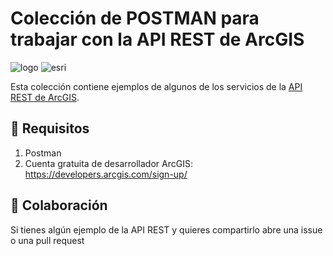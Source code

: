 # Colección de POSTMAN para trabajar con la API REST de ArcGIS
![logo](https://dashboard.snapcraft.io/site_media/appmedia/2018/11/logo-mark.png)
![esri](https://www.publicgardens.org/sites/default/files/images/partnerships/esri-10GlobeLogo_sRGB_.png)

Esta colección contiene ejemplos de algunos de los servicios de la [API REST de ArcGIS](https://developers.arcgis.com/rest/).

## 📑 Requisitos
1. Postman
2. Cuenta gratuita de desarrollador ArcGIS: https://developers.arcgis.com/sign-up/

## 🤝 Colaboración
Si tienes algún ejemplo de la API REST y quieres compartirlo abre una issue o una pull request
